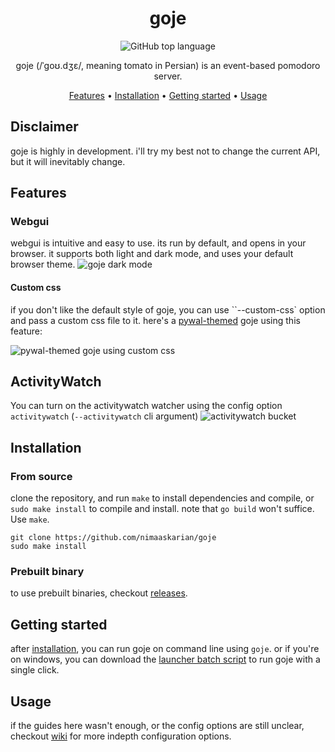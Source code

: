 <div align="center">

# goje
![GitHub top language](https://img.shields.io/github/languages/top/nimaaskarian/goje?color=blue)

goje (/ˈɡoʊ.dʒɛ/, meaning tomato in Persian) is an event-based pomodoro server.

[Features](#features) •
[Installation](#installation) •
[Getting started](#getting-started) •
[Usage](#usage)
</div>

## Disclaimer
goje is highly in development. i'll try my best not to change the current API, but it will inevitably change.

## Features

### Webgui
webgui is intuitive and easy to use. its run by default, and opens in your browser. it supports both light and dark mode, and uses your default browser theme.
![goje dark mode](https://github.com/user-attachments/assets/a31a8e00-22b6-4b6f-87a1-4a7bc8e0851e)


#### Custom css
if you don't like the default style of goje, you can use ``--custom-css` option and pass a custom css file to it.
here's a [pywal-themed](https://github.com/nimaaskarian/goje/wiki/Pywal-integration) goje using this feature:

![pywal-themed goje using custom css](https://github.com/user-attachments/assets/d00fa5cd-ab5d-442f-a195-1b233283b896)



## ActivityWatch
You can turn on the activitywatch watcher using the config option `activitywatch` (`--activitywatch` cli argument) 
![activitywatch bucket](https://github.com/user-attachments/assets/3bd1ffc6-1cc7-4a6a-a110-728ee1823507)

## Installation

### From source
clone the repository, and run `make` to install dependencies and compile, or
`sudo make install` to compile and install. note that `go build` won't suffice.
Use `make`.

```
git clone https://github.com/nimaaskarian/goje
sudo make install
```

### Prebuilt binary
to use prebuilt binaries, checkout [releases](https://github.com/nimaaskarian/goje/releases).

## Getting started
after [installation](#installation), you can run goje on command line using
`goje`. or if you're on windows, you can download the [launcher batch
script](https://github.com/nimaaskarian/goje/blob/master/goje-launcher.bat) to
run goje with a single click.

## Usage
if the guides here wasn't enough, or the config options are still unclear,
checkout [wiki](https://github.com/nimaaskarian/goje/wiki) for more indepth
configuration options.

